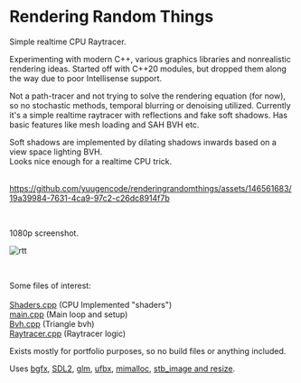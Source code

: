 # Rendering Random Things

Simple realtime CPU Raytracer.

Experimenting with modern C++, various graphics libraries and nonrealistic rendering ideas. Started off with C++20 modules, but dropped them along the way due to poor Intellisense support.

Not a path-tracer and not trying to solve the rendering equation (for now), so no stochastic methods, temporal blurring or denoising utilized. Currently it's a simple realtime raytracer with reflections and fake soft shadows. Has basic features like mesh loading and SAH BVH etc.

Soft shadows are implemented by dilating shadows inwards based on a view space lighting BVH.\
Looks nice enough for a realtime CPU trick.
<br />
<br />

https://github.com/yuugencode/renderingrandomthings/assets/146561683/19a39984-7631-4ca9-97c2-c26dc8914f7b

<br />

1080p screenshot.

![rtt](https://github.com/yuugencode/renderingrandomthings/assets/146561683/4a8149e7-f9ca-49b3-8818-1d653bee014b)

<br />


Some files of interest:\
\
[Shaders.cpp](src/Rendering/Shaders.cpp) (CPU Implemented "shaders")\
[main.cpp](main.cpp) (Main loop and setup)\
[Bvh.cpp](src/Engine/Bvh.cpp) (Triangle bvh)\
[Raytracer.cpp](src/Rendering/Raytracer.cpp) (Raytracer logic)

Exists mostly for portfolio purposes, so no build files or anything included.

Uses [bgfx](https://github.com/bkaradzic/bgfx), [SDL2](https://github.com/libsdl-org/SDL), [glm](https://github.com/g-truc/glm), [ufbx](https://github.com/ufbx/ufbx), [mimalloc](https://github.com/microsoft/mimalloc), [stb_image and resize](https://github.com/nothings/stb).
